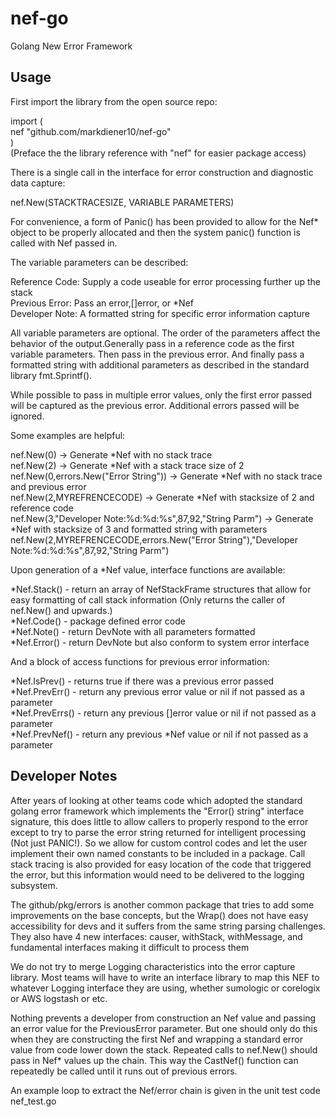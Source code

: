 # nef-go

Golang New Error Framework

## Usage

First import the library from the open source repo:

import (  
    nef "github.com/markdiener10/nef-go"  
)  
(Preface the the library reference with "nef" for easier package access)  

There is a single call in the interface for error construction and diagnostic data capture:

nef.New(STACKTRACESIZE, VARIABLE PARAMETERS)
	
For convenience, a form of Panic() has been provided to allow for the Nef* object to be properly allocated and then the system panic() function is called with Nef passed in.

The variable parameters can be described:

Reference Code: Supply a code useable for error processing further up the stack  
Previous Error: Pass an error,[]error, or *Nef  
Developer Note: A formatted string for specific error information capture  

All variable parameters are optional. The order of the parameters affect the behavior of the output.Generally pass in a reference code as the first variable parameters.  Then pass in the previous error.  And finally pass a formatted string with additional parameters as described in the standard library fmt.Sprintf().  

While possible to pass in multiple error values, only the first error passed will be captured as the previous error.  Additional errors passed will be ignored.

Some examples are helpful:

nef.New(0) -> Generate *Nef with no stack trace  
nef.New(2) -> Generate *Nef with a stack trace size of 2  
nef.New(0,errors.New("Error String")) -> Generate *Nef with no stack trace and previous error  
nef.New(2,MYREFRENCECODE) -> Generate *Nef with stacksize of 2 and reference code  
nef.New(3,"Developer Note:%d:%d:%s",87,92,"String Parm") -> Generate *Nef with stacksize of 3 and formatted string with parameters  
nef.New(2,MYREFRENCECODE,errors.New("Error String"),"Developer Note:%d:%d:%s",87,92,"String Parm")  

Upon generation of a *Nef value, interface functions are available:

*Nef.Stack() - return an array of NefStackFrame structures that allow for easy formatting of call stack information (Only returns the caller of nef.New() and upwards.)  
*Nef.Code() - package defined error code  
*Nef.Note() - return DevNote with all parameters formatted  
*Nef.Error() - return DevNote but also conform to system error interface  

And a block of access functions for previous error information:  

*Nef.IsPrev() - returns true if there was a previous error passed  
*Nef.PrevErr() - return any previous error value or nil if not passed as a parameter  
*Nef.PrevErrs() - return any previous []error value or nil if not passed as a parameter  
*Nef.PrevNef() - return any previous *Nef value or nil if not passed as a parameter  

## Developer Notes

After years of looking at other teams code which adopted the
standard golang error framework which implements the "Error() string" interface signature, this does little to allow callers to properly respond to the error except to try to parse the error string returned for intelligent processing (Not just PANIC!).  So we allow for custom control codes and let the user implement their own named constants to be included in a package.  Call stack tracing is also provided for easy location of the code that triggered the error, but this information would need to be delivered to the logging subsystem.

The github/pkg/errors is another common package that tries to add some improvements on the base concepts, but the Wrap() does not have easy accessibility for devs and it suffers from the same string parsing challenges.  They also have 4 new interfaces: causer, withStack, withMessage, and fundamental interfaces making it difficult to process them 

We do not try to merge Logging characteristics into the error capture library.  Most teams will have to write an interface library to map this NEF to whatever Logging interface they are using, whether sumologic or corelogix or AWS logstash or etc.

Nothing prevents a developer from construction an Nef value and passing an error value for the PreviousError parameter.  But one should only do this when they are constructing the first Nef and wrapping
a standard error value from code lower down the stack.  Repeated calls to nef.New() should pass in Nef* values up the chain. This way the CastNef() function can repeatedly be called until it runs out of previous errors.

An example loop to extract the Nef/error chain is given in the unit test code nef_test.go 
